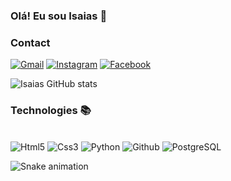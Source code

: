 ### Olá! Eu sou Isaias 💎
### Contact

[![Gmail](https://img.shields.io/badge/Gmail-D14836?style=for-the-badge&logo=gmail&logoColor=white)](mailto:isaiasf003@gmail.com)
[![Instagram](https://img.shields.io/badge/Instagram-E4405F?style=for-the-badge&logo=instagram&logoColor=white)](https://www.instagram.com/isaiasfelipee_/)
[![Facebook](https://img.shields.io/badge/Facebook-1877F2?style=for-the-badge&logo=facebook&logoColor=white)](https://www.facebook.com/profile.php?id=100017731839452)

![Isaias GitHub stats](https://github-readme-stats.vercel.app/api?username=isaiasfelipe7&show_icons=true&theme=tokyonight)

### Technologies 📚

<div style="diplay: inline_block"><br>
    <img  aling ="center" src="https://img.shields.io/badge/HTML5-E34F26?style=for-the-badge&logo=html5&logoColor=white" alt="Html5">
    <img  aling ="center" src="https://img.shields.io/badge/CSS3-1572B6?style=for-the-badge&logo=css3&logoColor=white" alt="Css3">
    <img  aling ="center" src="https://img.shields.io/badge/Python-14354C?style=for-the-badge&logo=python&logoColor=white" alt="Python">
    <img  aling ="center" src="https://img.shields.io/badge/GitHub-100000?style=for-the-badge&logo=github&logoColor=white" alt="Github">
    <img  aling ="center" src="https://img.shields.io/badge/PostgreSQL-316192?style=for-the-badge&logo=postgresql&logoColor=white" alt="PostgreSQL">
</div>

![Snake animation](https://github.com/Isaiasfelipe7/Isaiasfelipe7/blob/output/github-contribution-grid-snake.svg)
